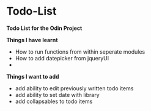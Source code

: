 # Todo-List
<b>Todo List for the Odin Project</b>

<b>Things I have learnt </b>
- How to run functions from within seperate modules
- How to add datepicker from jqueryUI
-

<b> Things I want to add </b>
- add ability to edit previously written todo items
- add ability to set date with library
- add collapsables to todo items

